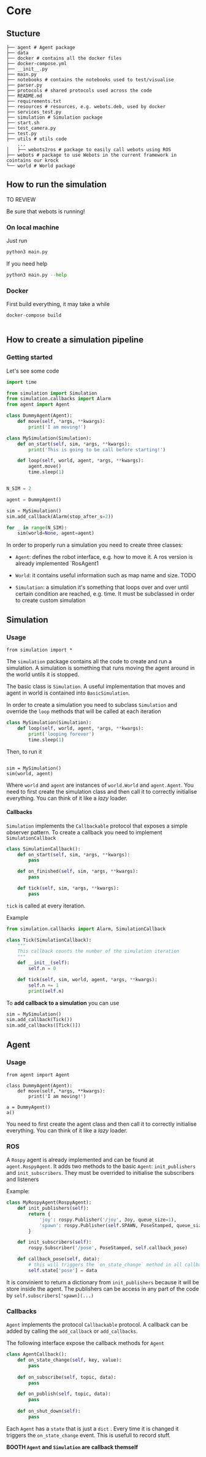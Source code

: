 # Core

## Stucture

```
├── agent # Agent package
├── data
├── docker # contains all the docker files
├── docker-compose.yml
├── __init__.py
├── main.py
├── notebooks # contains the notebooks used to test/visualise
├── parser.py
├── protocols # shared protocols used across the code
├── README.md
├── requirements.txt
├── resources # resources, e.g. webots.deb, used by docker
├── services_test.py
├── simulation # Simulation package
├── start.sh
├── test_camera.py
├── test.py
├── utils # utils code
    ...
│   ├── webots2ros # package to easily call webots using ROS
├── webots # package to use Webots in the current framework in cointains our krock
└── world # World package
```

## How to run the simulation
TO REVIEW

Be sure that webots is running!

### On local machine
Just run

```python
python3 main.py 
```

If you need help
```python
python3 main.py --help
```

### Docker
First build everything, it may take a while
```python
docker-compose build 
```

```python3 docker-compose up
```

## How to create a simulation pipeline
### Getting started
Let's see some code

```python
import time

from simulation import Simulation
from simulation.callbacks import Alarm
from agent import Agent

class DummyAgent(Agent):
    def move(self, *args, **kwargs):
        print('I am moving!')

class MySimulation(Simulation):
    def on_start(self, sim, *args, **kwargs):
        print('This is going to be call before starting!')

    def loop(self, world, agent, *args, **kwargs):
        agent.move()
        time.sleep(1)


N_SIM = 2

agent = DummyAgent()

sim = MySimulation()
sim.add_callback(Alarm(stop_after_s=2))

for _ in range(N_SIM):
    sim(world=None, agent=agent)
```


In order to properly run a simulation you need to create three 
classes:

- `Agent`: defines the robot interface, e.g. how to move it. A ros version
is already implemented `RosAgent1

- `World`: it contains useful information such as
map name and size. TODO

- `Simulation`: a simulation it's something that loops over and over
until certain condition are reached, e.g. time. It must be subclassed in order
to create custom simulation
## Simulation

### Usage
```
from simulation import *
```
The `simulation` package contains all the code to create and run a simulation. A simulation is something that runs moving the agent around in the world untils it is stopped.

The basic class is `Simulation`. A useful implementation that moves and agent in world is contained into `BasicSimulation`. 

In order to create a simulation you need to subclass `Simulation` and override the `loop` methods that will be called at each iteration

```python
class MySimulation(Simulation):
    def loop(self, world, agent, *args, **kwargs):
        print('looping forever')
        time.sleep(1)
```
Then, to run it
```

sim = MySimulation()
sim(world, agent)
```
Where `world` and `agent` are instances of `world.World` and `agent.Agent`. You need to first create the simulation class and then call it to correctly initialise everything. You can think of it like a *lazy* loader.

#### Callbacks

 `Simulation` implements the `Callbackable` protocol that exposes a simple observer pattern. To create a callback you need to implement `SimulationCallback`

```python
class SimulationCallback():
    def on_start(self, sim, *args, **kwargs):
        pass

    def on_finished(self, sim, *args, **kwargs):
        pass

    def tick(self, sim, *args, **kwargs):
        pass
```
`tick` is called at every iteration.

Example

```python
from simulation.callbacks import Alarm, SimulationCallback

class Tick(SimulationCallback):
    """
    This callback counts the number of the simulation iteration
    """
    def __init__(self):
        self.n = 0

    def tick(self, sim, world, agent, *args, **kwargs):
        self.n += 1
        print(self.n)

```

To **add callback to a simulation** you can use 

```python
sim = MySimulation()
sim.add_callback(Tick())
sim.add_callbacks([Tick()])
```

## Agent

### Usage
```
from agent import Agent

class DummyAgent(Agent):
    def move(self, *args, **kwargs):
        print('I am moving!')

a = DummyAgent()
a()
```
You need to first create the agent class and then call it to correctly initialise everything. You can think of it like a *lazy* loader.
### ROS
A `Rospy` agent is already implemented and can be found at `agent.RospyAgent`. It adds two methods to the basic `Agent`: `init_publishers` and `init_subscribers`. They must be overrided to initialise the subscribers and listeners

Example:

```python
class MyRospyAgent(RospyAgent):
    def init_publishers(self):
        return {
            'joy': rospy.Publisher('/joy', Joy, queue_size=1),
            'spawn': rospy.Publisher(self.SPAWN, PoseStamped, queue_size=1)
        }

    def init_subscribers(self):
        rospy.Subscriber('/pose', PoseStamped, self.callback_pose)

    def callback_pose(self, data):
        # this will triggers the `on_state_change` method in all callbacks
        self.state['pose'] = data
```
It is convinient to return a dictionary from `init_publishers` because it will be store inside the agent. The publishers can be access in any part of the code by `self.subscribers['spawn](...)`


### Callbacks
`Agent` implements the protocol `Callbackable` protocol. A callback can be
added by calling the `add_callback` or `add_callbacks`. 

The following interface expose the callback methods for `Agent`
```python
class AgentCallback():
    def on_state_change(self, key, value):
        pass
    
    def on_subscribe(self, topic, data):
        pass

    def on_publish(self, topic, data):
        pass
    
    def on_shut_down(self):
        pass
```
Each `Agent` has a `state` that is just a `dict` . Every time it is changed it triggers the `on_state_change` event. This is usefull
to record stuff.


**BOOTH `Agent` and `Simulation` are callback themself**